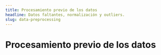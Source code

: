 ```yaml
---
title: Procesamiento previo de los datos
headline: Datos faltantes, normalización y outliers.
slug: data-preprocessing
---
```


# Procesamiento previo de los datos

